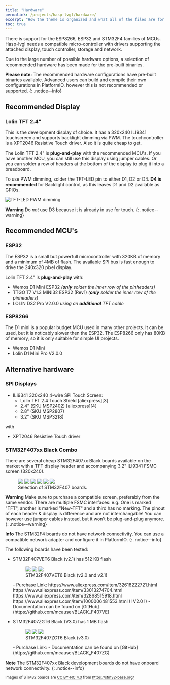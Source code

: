 ```yaml
---
title: "Hardware"
permalink: /projects/hasp-lvgl/hardware/
excerpt: "How the theme is organized and what all of the files are for."
toc: true
---
```


There is support for the ESP8266, ESP32 and STM32F4 families of MCUs.
Hasp-lvgl needs a compatible micro-controller with drivers supporting the attached display, touch controller, storage and network.

Due to the large number of possible hardware options, a selection of recommended hardware has been made for the pre-built binaries.

**Please note:** The recommended hardware configurations have pre-built binaries available.
Advanced users can build and compile their own configurations in PlatformIO, however this is not recommended or supported.
{: .notice--info}


## Recommended Display
### Lolin TFT 2.4"

This is the development display of choice. It has a 320x240 ILI9341 touchscreen and supports backlight dimming via PWM. The touchcontroller is a XPT2046 Resistive Touch driver. Also it is quite cheap to get.

The Lolin TFT 2.4" is **plug-and-play** with the recommended MCU's. If you have another MCU, you can still use this display using jumper cables. Or you can solder a row of headers at the bottom of the display to plug it into a breadboard.

To use PWM dimming, solder the TFT-LED pin to either D1, D2 or D4. **D4 is recommended** for Backlight control, as this leaves D1 and D2 available as GPIOs.

![TFT-LED PWM dimming](https://github.com/fvanroie/hasp-lvgl/blob/master/docs/img/tft-led-pwm.png)

**Warning** Do *not* use D3 because it is already in use for touch.
{: .notice--warning}

## Recommended MCU's
### ESP32

The ESP32 is a small but powerfull microcontroller with 320KB of memory and a minimum of 4MB of flash.
The available SPI bus is fast enough to drive the 240x320 pixel display.

Lolin TFT 2.4" is **plug-and-play** with:
- Wemos D1 Mini ESP32 *(**only** solder the inner row of the pinheaders)*
- TTGO T7 V1.3 MINI32 ESP32 (Rev1)  *(**only** solder the inner row of the pinheaders)*
- LOLIN D32 Pro V2.0.0 *using an **additional** TFT cable*

### ESP8266

The D1 mini is a popular budget MCU used in many other projects. It can be used, but it is noticably slower then the ESP32.
The ESP8266 only has 80KB of memory, so it is only suitable for simple UI projects.

- Wemos D1 Mini
- Lolin D1 Mini Pro V2.0.0

## Alternative hardware

### SPI Displays
- ILI9341 320x240 4-wire SPI Touch Screen:
    - Lolin TFT 2.4 Touch Shield [aliexpress][3]
    - 2.4" (SKU MSP2402) [aliexpress][4]
    - 2.8" (SKU MSP2807)
    - 3.2" (SKU MSP3218)
    
with
- XPT2046 Resistive Touch driver

### STM32F407xx Black Combo

There are several cheap STM32F407xx Black boards available on the market with a TFT display header
and accompanying 3.2" ILI9341 FSMC screen (320x240).

<figure class="third">
    <a href="/site/assets/images/hasp/boards/STM32F407VGT6_diymore-1.jpg"><img src="/site/assets/images/hasp/boards/STM32F407VGT6_diymore-1.jpg"></a>
    <a href="/site/assets/images/hasp/boards/STM32F407VGT6_STM32F4XX_M-1.jpg"><img src="/site/assets/images/hasp/boards/STM32F407VGT6_STM32F4XX_M-1.jpg"></a>
    <a href="/site/assets/images/hasp/boards/STM32F407VET6_STM32_F4VE_V2.0-1.jpg"><img src="/site/assets/images/hasp/boards/STM32F407VET6_STM32_F4VE_V2.0-1.jpg"></a>
    <a href="/site/assets/images/hasp/boards/STM32F407ZET6-STM32F4XX-1.jpg"><img src="/site/assets/images/hasp/boards/STM32F407ZET6-STM32F4XX-1.jpg"></a>
    <a href="/site/assets/images/hasp/boards/STM32F407ZGT6_Euse_M4_DEMO_Large-1.jpg"><img src="/site/assets/images/hasp/boards/STM32F407ZGT6_Euse_M4_DEMO_Large-1.jpg"></a>
    <a href="/site/assets/images/hasp/boards/STM32F407VET6_Euse_M4_DEMO_Medium-1.jpg"><img src="/site/assets/images/hasp/boards/STM32F407VET6_Euse_M4_DEMO_Medium-1.jpg"></a>
	<figcaption>Selection of STM32F407 boards.</figcaption>
</figure>

**Warning** Make sure to purchase a compatible screen, preferably from the same vendor.
There are multiple FSMC interfaces: e.g. One is marked "TFT", another is marked "New-TFT" and
a third has no marking.
The pinout of each header & display is difference and are not interchangable!
You can however use jumper cables instead, but it won't be plug-and-plug anymore.
{: .notice--warning}

**Info** The STM32F4 boards do not have network connectivity. You can use a compatible network adapter and configure it in PlatformIO.
{: .notice--info}

The following boards have been tested:

- STM32F407VET6 Black (v2.1) has 512 KB flash
    <figure class="third">
        <a href="/site/assets/images/hasp/boards/STM32F407VET6_STM32_F4VE_V2.0-1.jpg"><img src="/site/assets/images/hasp/boards/STM32F407VET6_STM32_F4VE_V2.0-1.jpg"></a>
        <a href="/site/assets/images/hasp/boards/STM32F407VET6_STM32_F4VE_V2.0-2.jpg"><img src="/site/assets/images/hasp/boards/STM32F407VET6_STM32_F4VE_V2.0-2.jpg"></a>
        <a href="/site/assets/images/hasp/boards/STM32F407VET6_STM32_F4VE_V2.0-3.jpg"><img src="/site/assets/images/hasp/boards/STM32F407VET6_STM32_F4VE_V2.0-3.jpg"></a>
        <figcaption>STM32F407VET6 Black (v2.0 and v2.1)</figcaption>
    </figure>
    - Purchase Link: https://www.aliexpress.com/item/32618222721.html
               https://www.aliexpress.com/item/33013274704.html
               https://www.aliexpress.com/item/32868515918.html
               https://www.aliexpress.com/item/1000006481553.html (! V2.0 !)
    - Documentation can be found on [GitHub](https://github.com/mcauser/BLACK_F407VE) 

- STM32F407ZGT6 Black (V3.0) has 1 MB flash
    <figure class="third">
        <a href="/site/assets/images/hasp/boards/STM32F407ZET6-STM32F4XX-1.jpg"><img src="/site/assets/images/hasp/boards/STM32F407ZET6-STM32F4XX-1.jpg"></a>
        <a href="/site/assets/images/hasp/boards/STM32F407ZET6-STM32F4XX-2.jpg"><img src="/site/assets/images/hasp/boards/STM32F407ZET6-STM32F4XX-2.jpg"></a>
        <a href="/site/assets/images/hasp/boards/STM32F407ZET6-STM32F4XX-3.jpg"><img src="/site/assets/images/hasp/boards/STM32F407ZET6-STM32F4XX-3.jpg"></a>
        <figcaption>STM32F407ZGT6 Black (v3.0)</figcaption>
    </figure>
    - Purchase Link: 
    - Documentation can be found on [GitHub](https://github.com/mcauser/BLACK_F407ZG) 


**Note** The STM32F407xx Black development boards do not have onboard network connectivity.
{: .notice--info}

<sub>Images of STM32 boards are [CC BY-NC 4.0](https://creativecommons.org/licenses/by-nc/4.0/) from https://stm32-base.org/</sub>